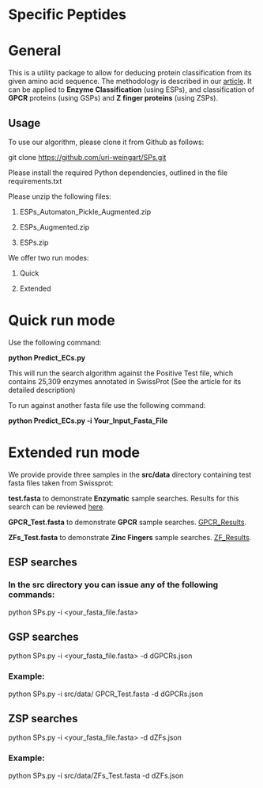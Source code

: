 Specific Peptides
=================

# General

This is a utility package to allow for deducing protein classification from its given amino acid sequence. 
The methodology is described in our [article](https://github.com/uri-weingart/SPs/blob/main/Specific_Peptides_Perspective_of_Proteins.pdf/).
 It can be applied to **Enzyme Classification** (using ESPs), and classification of **GPCR** proteins (using GSPs) and **Z finger proteins** (using ZSPs).

## Usage


To use our algorithm, please clone it from Github as follows:
 
git clone https://github.com/uri-weingart/SPs.git
 
Please install the required Python dependencies, outlined in the file requirements.txt

Please unzip the following files:

1. ESPs_Automaton_Pickle_Augmented.zip

2. ESPs_Augmented.zip

3. ESPs.zip


We offer two run modes:

1. Quick 

2. Extended

Quick run mode
==============

Use the following command:

**python Predict_ECs.py** 

This will run the search algorithm against the Positive Test file, which contains 25,309 enzymes annotated in SwissProt (See the article for its detailed description)

To run against another fasta file use the following command:

**python Predict_ECs.py  -i  Your_Input_Fasta_File** 


Extended run mode
=================

 
We provide provide three samples in the **src/data** directory  containing test fasta files taken from Swissprot:

**test.fasta** to demonstrate **Enzymatic** sample searches. Results for this search can be reviewed [here](https://github.com/uri-weingart/SPs/blob/main/ESPs_Hits_Summary.pdf/).

**GPCR_Test.fasta** to demonstrate **GPCR** sample searches.  [GPCR_Results](https://github.com/uri-weingart/SPs/blob/main/GPCR_Hits_Summary.pdf/).

**ZFs_Test.fasta** to demonstrate  **Zinc Fingers** sample searches. [ZF_Results](https://github.com/uri-weingart/SPs/blob/main/ZF_Hits_Summary.pdf/).

## ESP searches

### In the src directory you can issue any of the following commands:

python SPs.py -i <your_fasta_file.fasta>
  
## GSP   searches
 
python SPs.py -i <your_fasta_file.fasta> -d  dGPCRs.json

### Example:

python SPs.py -i src/data/ GPCR_Test.fasta  -d  dGPCRs.json

## ZSP   searches

python SPs.py -i <your_fasta_file.fasta> -d  dZFs.json
 
### Example:

python SPs.py -i  src/data/ZFs_Test.fasta -d  dZFs.json